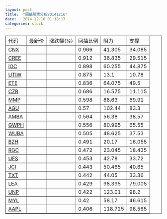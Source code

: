 ```yaml
---
layout: post
title:  "回抽股票分析20141216"
date:   2014-12-16 01:18:17
categories: stock
---
```

<script type="text/javascript">
var stockList = []
stockList.push('gb_cnx');
stockList.push('gb_cree');
stockList.push('gb_ioc');
stockList.push('gb_utiw');
stockList.push('gb_ete');
stockList.push('gb_czr');
stockList.push('gb_mmp');
stockList.push('gb_agu');
stockList.push('gb_amba');
stockList.push('gb_gwph');
stockList.push('gb_wuba');
stockList.push('gb_bzh');
stockList.push('gb_rgc');
stockList.push('gb_ufs');
stockList.push('gb_jci');
stockList.push('gb_txt');
stockList.push('gb_lea');
stockList.push('gb_unp');
stockList.push('gb_myl');
stockList.push('gb_aapl');
</script>
<table border="1">
 <tr>
 <td>代码</td>
 <td>最新价</td>
 <td>涨跌幅(%)</td>
 <td>回抽比例</td>
 <td>阻力</td>
 <td>支撑</td>
</tr>
  <tr id="cnx">
  <td><a href="http://stock.finance.sina.com.cn/usstock/quotes/CNX.html" target="_blank">CNX</a></td><td></td><td></td><td>0.966</td><td>41.305</td><td>34.085</td></tr>
  <tr id="cree">
  <td><a href="http://stock.finance.sina.com.cn/usstock/quotes/CREE.html" target="_blank">CREE</a></td><td></td><td></td><td>0.912</td><td>36.835</td><td>29.515</td></tr>
  <tr id="ioc">
  <td><a href="http://stock.finance.sina.com.cn/usstock/quotes/IOC.html" target="_blank">IOC</a></td><td></td><td></td><td>0.898</td><td>60.255</td><td>44.875</td></tr>
  <tr id="utiw">
  <td><a href="http://stock.finance.sina.com.cn/usstock/quotes/UTIW.html" target="_blank">UTIW</a></td><td></td><td></td><td>0.875</td><td>13.1</td><td>10.78</td></tr>
  <tr id="ete">
  <td><a href="http://stock.finance.sina.com.cn/usstock/quotes/ETE.html" target="_blank">ETE</a></td><td></td><td></td><td>0.836</td><td>64.075</td><td>49.5</td></tr>
  <tr id="czr">
  <td><a href="http://stock.finance.sina.com.cn/usstock/quotes/CZR.html" target="_blank">CZR</a></td><td></td><td></td><td>0.686</td><td>16.575</td><td>11.115</td></tr>
  <tr id="mmp">
  <td><a href="http://stock.finance.sina.com.cn/usstock/quotes/MMP.html" target="_blank">MMP</a></td><td></td><td></td><td>0.598</td><td>88.63</td><td>69.91</td></tr>
  <tr id="agu">
  <td><a href="http://stock.finance.sina.com.cn/usstock/quotes/AGU.html" target="_blank">AGU</a></td><td></td><td></td><td>0.57</td><td>102.44</td><td>83.3</td></tr>
  <tr id="amba">
  <td><a href="http://stock.finance.sina.com.cn/usstock/quotes/AMBA.html" target="_blank">AMBA</a></td><td></td><td></td><td>0.564</td><td>56.38</td><td>38.57</td></tr>
  <tr id="gwph">
  <td><a href="http://stock.finance.sina.com.cn/usstock/quotes/GWPH.html" target="_blank">GWPH</a></td><td></td><td></td><td>0.556</td><td>80.995</td><td>65.55</td></tr>
  <tr id="wuba">
  <td><a href="http://stock.finance.sina.com.cn/usstock/quotes/WUBA.html" target="_blank">WUBA</a></td><td></td><td></td><td>0.505</td><td>48.625</td><td>37.53</td></tr>
  <tr id="bzh">
  <td><a href="http://stock.finance.sina.com.cn/usstock/quotes/BZH.html" target="_blank">BZH</a></td><td></td><td></td><td>0.491</td><td>20.17</td><td>16.055</td></tr>
  <tr id="rgc">
  <td><a href="http://stock.finance.sina.com.cn/usstock/quotes/RGC.html" target="_blank">RGC</a></td><td></td><td></td><td>0.472</td><td>23.045</td><td>18.435</td></tr>
  <tr id="ufs">
  <td><a href="http://stock.finance.sina.com.cn/usstock/quotes/UFS.html" target="_blank">UFS</a></td><td></td><td></td><td>0.453</td><td>42.78</td><td>33.72</td></tr>
  <tr id="jci">
  <td><a href="http://stock.finance.sina.com.cn/usstock/quotes/JCI.html" target="_blank">JCI</a></td><td></td><td></td><td>0.443</td><td>50.465</td><td>40.65</td></tr>
  <tr id="txt">
  <td><a href="http://stock.finance.sina.com.cn/usstock/quotes/TXT.html" target="_blank">TXT</a></td><td></td><td></td><td>0.442</td><td>44.05</td><td>33.36</td></tr>
  <tr id="lea">
  <td><a href="http://stock.finance.sina.com.cn/usstock/quotes/LEA.html" target="_blank">LEA</a></td><td></td><td></td><td>0.429</td><td>98.395</td><td>79.005</td></tr>
  <tr id="unp">
  <td><a href="http://stock.finance.sina.com.cn/usstock/quotes/UNP.html" target="_blank">UNP</a></td><td></td><td></td><td>0.422</td><td>123.01</td><td>98.2</td></tr>
  <tr id="myl">
  <td><a href="http://stock.finance.sina.com.cn/usstock/quotes/MYL.html" target="_blank">MYL</a></td><td></td><td></td><td>0.42</td><td>58.17</td><td>46.615</td></tr>
  <tr id="aapl">
  <td><a href="http://stock.finance.sina.com.cn/usstock/quotes/AAPL.html" target="_blank">AAPL</a></td><td></td><td></td><td>0.406</td><td>118.725</td><td>96.565</td></tr>
</table>
